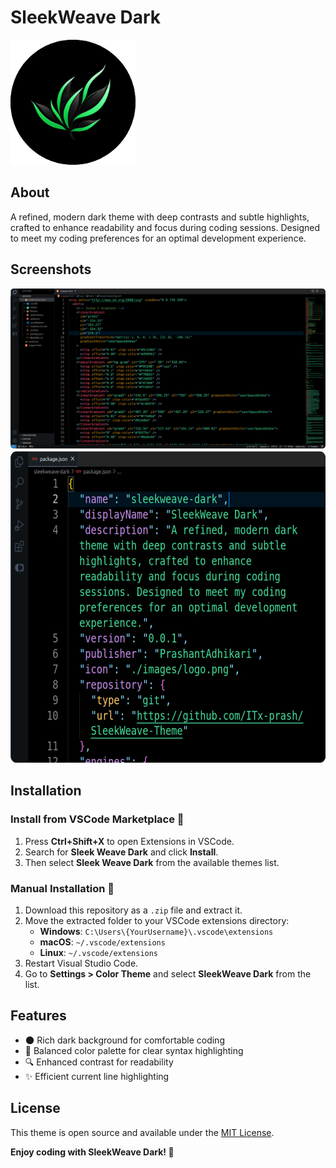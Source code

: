 # SleekWeave Dark

<img src="/images/logo.png" alt="Logo" width="200">

## About

A refined, modern dark theme with deep contrasts and subtle highlights, crafted to enhance readability and focus during coding sessions. Designed to meet my coding preferences for an optimal development experience.

## Screenshots

<img src="/images/bg-1.png" alt="Screenshot 1" width="900">
<img src="/images/bg-2.png" alt="Screenshot 2" height="500">

## Installation

### Install from VSCode Marketplace 🛒

1. Press **Ctrl+Shift+X** to open Extensions in VSCode.
2. Search for **Sleek Weave Dark** and click **Install**.
3. Then select **Sleek Weave Dark** from the available themes list.

### Manual Installation 📂

1. Download this repository as a `.zip` file and extract it.
2. Move the extracted folder to your VSCode extensions directory:
   - **Windows**: `C:\Users\{YourUsername}\.vscode\extensions`
   - **macOS**: `~/.vscode/extensions`
   - **Linux**: `~/.vscode/extensions`
3. Restart Visual Studio Code.
4. Go to **Settings > Color Theme** and select **SleekWeave Dark** from the list.

## Features

- 🌑 Rich dark background for comfortable coding
- 🎨 Balanced color palette for clear syntax highlighting
- 🔍 Enhanced contrast for readability
- ✨ Efficient current line highlighting

## License

This theme is open source and available under the [MIT License](LICENSE).

**Enjoy coding with SleekWeave Dark! 🚀**
